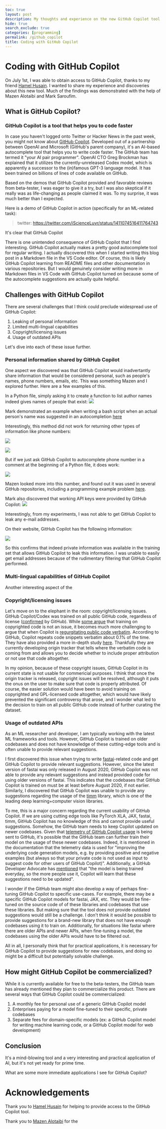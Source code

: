 ```yaml
---
toc: true
layout: post
description: My thoughts and experience on the new GitHub Copilot tool.
hide: true
search_exclude: true
categories: [programming]
permalink: /github_copilot
title: Coding with GitHub Copilot
---
```

# Coding with GitHub Copilot

On July 1st, I was able to obtain access to GitHub Copilot, thanks to my friend [Hamel Husain](https://twitter.com/hamelhusain). I wanted to share my experience and discoveries about this new tool. Much of the findings was demonstrated with the help of Mazen Alotaibi and Mark Saroufim. 

## What is GitHub Copilot?
### GitHub Copilot is a tool that helps you to code faster


In case you haven't logged onto Twitter or Hacker News in the past week, you might not know about [GitHub Copilot](https://copilot.github.com). Developed out of a partnership between OpenAI and Microsoft (GitHub's parent company), it's an AI-based autocomplete tool that helps you to write code faster. The GitHub team has termed it "your AI pair programmer". OpenAI CTO Greg Brockman has explained that it utilizes the currently-unreleased Codex model, which is apparently a successor to the (in)famous GPT-3 language model. It has been trained on billions of lines of code available on GitHub.

Based on the demos that GitHub Copilot provided and favorable reviews from beta-tester, I was eager to give it a try, but I was also skeptical if it really was as life-changing as people claimed it was. To my surprise, it was much better than I expected.

Here is a demo of GitHub Copilot in action (specifically for an ML-related task):

> twitter: https://twitter.com/iScienceLuvr/status/1411074516411764743

It's clear that GitHub Copilot

There is one unintended consequence of GitHub Copilot that I find interesting. GitHub Copilot actually makes a pretty good autocomplete tool for regular writing. I actually discovered this when I started writing this blog post in a Markdown file in the VS Code editor. Of course, this is likely GitHub Copilot learning from README files and other documentation in various repositories. But I would genuinely consider writing more in Markdown files in VS Code with GitHub Copilot turned on because some of the autocomplete suggestions are actually quite helpful. 


## Challenges with GitHub Copilot

There are several challenges that I think could preclude widespread use of GitHub Copilot:

1. Leaking of personal information 
2. Limited multi-lingual capabilities
3. Copyright/licensing issues
4. Usage of outdated APIs

Let's dive into each of these issue further.

### Personal information shared by GitHub Copilot

One aspect we discovered was that GitHub Copilot would inadvertantly share information that would be considered personal, such as people's names, phone numbers, emails, etc. This was something Mazen and I explored further. Here are a few examples of this.

In a Python file, simply asking it to create a function to list author names indeed gives names of people that exist:
![](https://media.discordapp.net/attachments/806360771038019669/860317676390580224/unknown.png)

Mark demonstrated an example when writing a bash script when an actual person's name was suggested in an autocompletion [here](https://www.twitch.tv/marksaroufim/clip/ScrumptiousTangiblePastaDogFace-2bOqEL6P5pYl_ALK)


Interestingly, this method did not work for returning other types of information like phone numbers:

![](https://media.discordapp.net/attachments/806360771038019669/860319889410752542/unknown.png)

![](https://media.discordapp.net/attachments/806360771038019669/860321195526193162/unknown.png)

But if we just ask GitHub Copilot to autocomplete phone number in a comment at the beginning of a Python file, it does work:

![](https://media.discordapp.net/attachments/806360771038019669/860322962472042536/unknown.png)

Mazen looked more into this number, and found out it was used in several GitHub repositories, including a programming example problem [here](https://github.com/krelly/codewars/blob/7f9a46c845c5918856bb8e740588519dbbbd1b26/5-kyu/phone-directory/README.md).

Mark also discovered that working API keys were provided by GitHub Copilot:
![](https://media.discordapp.net/attachments/806360771038019669/861813846896017408/unknown.png?width=1028&height=701)

Interestingly, from my experiments, I was not able to get GitHub Copilot to leak any e-mail addresses. 

On their website, GitHub Copilot has the following information:

![](https://i.imgur.com/fB33Ofo.png)

So this confirms that indeed private information was available in the training set that allows GitHub Copilot to leak this information. I was unable to easily get email addresses because of the rudimentary filtering that GitHub Copilot performed.



### Multi-lingual capabilities of GitHub Copilot

Another interesting aspect of the 

### Copyright/licensing issues

Let's move on to the elephant in the room: copyright/licensing issues. GitHub Copilot/Codex was trained on all public GitHub code, regardless of license ([confirmed](https://twitter.com/NoraDotCodes/status/1412741339771461635) by GitHub). While [some argue](https://juliareda.eu/2021/07/github-copilot-is-not-infringing-your-copyright/) that training on copyrighted code is not an issue, it becomes much more challenging to argue that when Copilot is [regurgitating public code verbatim](https://twitter.com/mitsuhiko/status/1410886329924194309). According to GitHub, Copilot repeats code snippets verbatim about 0.1% of the time. They have also provided a more in-depth study [here](https://github.co/copilot-research-recitation). Thankfully they are currently developing origin tracker that tells where the verbatim code is coming from and allows you to decide whether to include proper attribution or not use that code altogether.

In my opinion, because of these copyright issues, GitHub Copilot in its current state is not usable for commericial purposes. I think that once the origin tracker is released, copyright issues will be resolved, although it puts the onus on the user to make sure that code is properly attributed. Of course, the easier solution would have been to avoid training on copyrighted and GPL-licensed code altogether, which would have likely prevented the significant controversy that arose, and I wonder what led to the decision to train on all public GitHub code instead of further curating the dataset.

### Usage of outdated APIs 

As an ML researcher and developer, I am typically working with the latest ML frameworks and tools. However, GitHub Copilot is trained on older codebases and does not have knowledge of these cutting-edge tools and is often unable to provide relevant suggestions.

I first discovered this issue when trying to write [fastai](https://docs.fast.ai)-related code and get GitHub Copilot to provide relevant suggestions. However, since the latest version of fastai was only released in August 2020, GitHub Copilot was not able to provide any relevant suggestions and instead provided code for using older versions of fastai. This indicates that the codebases that GitHub Copilot is trained on must be at least before August 2020, if not earlier. Similarly, I discovered that GitHub Copilot was unable to provide any suggestions regarding the usage of the [timm](https://github.com/rwightman/pytorch-image-models) library, which is one of the leading deep learning+computer vision libraries.

To me, this is a major concern regarding the current usability of GitHub Copilot. If we are using cutting edge tools like PyTorch XLA, JAX, fastai, timm, GitHub Copilot has no knowledge of this and cannot provide useful suggestions. Somehow, the GitHub team needs to keep Copilot updated on newer codebases. Given that [telemetry of GitHub Copilot usage](https://docs.github.com/en/github/copilot/about-github-copilot-telemetry) is being sent to GitHub, it's possible that the GitHub team can further train their model on the usage of these newer codebases. Indeed, it is mentioned in the documentation that the telemetry data is used for "improving the underlying code generation models, e.g. by providing positive and negative examples (but always so that your private code is not used as input to suggest code for other users of GitHub Copilot)". Additionally, a GitHub Developer Advocate has [mentioned](https://youtu.be/St2CMvK4hK0?t=257) that "the model is being trained everyday, so the more people use it, Copilot will learn that these suggestions need to be updated".

I wonder if the GitHub team might also develop a way of perhaps fine-tuning GitHub Copilot to specific use-cases. For example, there may be a specific GitHub Copilot models for fastai, JAX, etc. They would be fine-tuned on the source code of of these libraries and codebases that use these libraries. But making sure that the tool does not provide outdated suggestions would still be a challenge. I don't think it would be possible to provide suggestions for a brand-new library that does not have enough codebases using it to train on. Additionally, for situations like fastai where there are older APIs and newer APIs, when fine-tuning a model, the codebases using the older APIs would have to be filtered out. 

All in all, I personally think that for practical applications, it is necessary for GitHub Copilot to provide suggestions for new codebases, and doing so might be a difficult but potentially solvable challenge. 



## How might GitHub Copilot be commercialized?

While it is currently available for free to the beta-testers, the GitHub team has already mentioned they plan to commercialize this product. There are several ways that GitHub Copilot could be commercialized:

1. A monthly fee for personal use of a generic GitHub Copilot model
2. Enterprises paying for a model fine-tuned to their specific, private codebases
3. Separate fees for domain-specific models (ex: a GitHub Copilot model for writing machine learning code, or a GitHub Copilot model for web development)


## Conclusion


It's a mind-blowing tool and a very interesting and practical application of AI, but it's not yet ready for prime time.

What are some more immediate applications I see for GitHub Copilot?

# Acknowledgements

Thank you to [Hamel Husain](https://twitter.com/hamelhusain) for helping to provide access to the GitHub Copilot tool.

Thank you to [Mazen Alotaibi](https://twitter.com/sudomaze) for the 